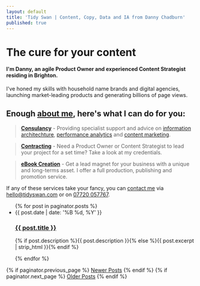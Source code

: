 ```yaml
---
layout: default
title: 'Tidy Swan | Content, Copy, Data and IA from Danny Chadburn'
published: true
---
```



# The cure for your content

#### I'm Danny, an agile Product Owner and experienced Content Strategist residing in Brighton.

I've honed my skills with household name brands and digital agencies, launching market-leading products and generating billions of page views.

## Enough [about me](/about), here's what I can do for you:

> **[Consulancy](/cosultancy)** - Providing specialist support and advice on [information architechture](/consultancy/content-information-architecture), [performance analytics](/consultancy/performace-analytics) and [content marketing](/consultancy/creative-content-marketing).

> **[Contracting](/contracting-cv)** - Need a Product Owner or Content Strategist to lead your project for a set time? Take a look at my credentials.

> **[eBook Creation](/ebook-creation)** - Get a lead magnet for your business with a unique and long-terms asset. I offer a full production, publishing and promotion service.

If any of these services take your fancy, you can [contact me](/contact) via [hello@tidyswan.com](mailto:hello@tidyswan.com) or on <a href="tel:+447720057767">07720 057767</a>.

<div>
  <ul class="posts noList">
    {% for post in paginator.posts %}
      <li>
        <span class="date">{{ post.date | date: '%B %d, %Y' }}</span>
        <h3><a class="post-link" href="{{ post.url | prepend: site.baseurl }}">{{ post.title }}</a></h3>
        <p>{% if post.description %}{{ post.description }}{% else %}{{ post.excerpt | strip_html }}{% endif %}</p>
      </li>
    {% endfor %}
  </ul>
  <!-- Pagination links -->
  <div class="pagination">
    {% if paginator.previous_page %}
      <a href="{{ paginator.previous_page_path | prepend: site.baseurl }}" class="previous button__outline">Newer Posts</a> 
    {% endif %}
    {% if paginator.next_page %}
      <a href="{{ paginator.next_page_path | prepend: site.baseurl }}" class="next button__outline">Older Posts</a>
    {% endif %}
  </div>
</div>
